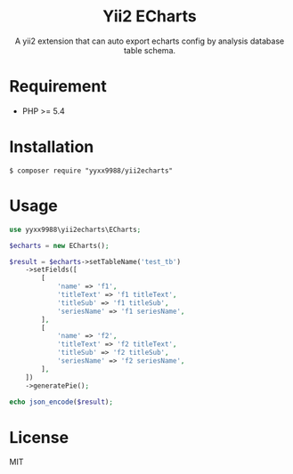 <h1 align="center">Yii2 ECharts</h1>

<p align="center">A yii2 extension that can auto export echarts config by analysis database table schema.</p>

# Requirement

- PHP >= 5.4

# Installation

```shell
$ composer require "yyxx9988/yii2echarts"
```

# Usage

```php
use yyxx9988\yii2echarts\ECharts;

$echarts = new ECharts();

$result = $echarts->setTableName('test_tb')
    ->setFields([
        [
            'name' => 'f1',
            'titleText' => 'f1 titleText',
            'titleSub' => 'f1 titleSub',
            'seriesName' => 'f1 seriesName',
        ],
        [
            'name' => 'f2',
            'titleText' => 'f2 titleText',
            'titleSub' => 'f2 titleSub',
            'seriesName' => 'f2 seriesName',
        ],
    ])
    ->generatePie();

echo json_encode($result);
```

# License

MIT
